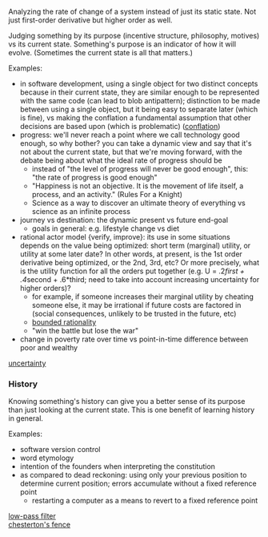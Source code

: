 Analyzing the rate of change of a system instead of just its static state.  Not just first-order derivative but higher order as well.

Judging something by its purpose (incentive structure, philosophy, motives) vs its current state.  Something's purpose is an indicator of how it will evolve.  (Sometimes the current state is all that matters.)

Examples:
- in software development, using a single object for two distinct concepts because in their current state, they are similar enough to be represented with the same code (can lead to blob antipattern); distinction to be made between using a single object, but it being easy to separate later (which is fine), vs making the conflation a fundamental assumption that other decisions are based upon (which is problematic) ([conflation](Conflation.md))
- progress: we'll never reach a point where we call technology good enough, so why bother? you can take a dynamic view and say that it's not about the current state, but that we're moving forward, with the debate being about what the ideal rate of progress should be
	- instead of "the level of progress will never be good enough", this: "the rate of progress is good enough"
	- "Happiness is not an objective.  It is the movement of life itself, a process, and an activity." (Rules For a Knight)
	- Science as a way to discover an ultimate theory of everything vs science as an infinite process
- journey vs destination: the dynamic present vs future end-goal
	- goals in general: e.g. lifestyle change vs diet
- rational actor model {verify, improve}: its use in some situations depends on the value being optimized: short term (marginal) utility, or utility at some later date?  In other words, at present, is the 1st order derivative being optimized, or the 2nd, 3rd, etc?  Or more precisely, what is the utility function for all the orders put together (e.g. U = .2*first + .4*second + .6*third; need to take into account increasing uncertainty for higher orders)?
	- for example, if someone increases their marginal utility by cheating someone else, it may be irrational if future costs are factored in (social consequences, unlikely to be trusted in the future, etc)
	- [bounded rationality](Bounded%20rationality.md)
	- "win the battle but lose the war"
- change in poverty rate over time vs point-in-time difference between poor and wealthy

[uncertainty](Uncertainty.md)


### History
Knowing something's history can give you a better sense of its purpose than just looking at the current state.  This is one benefit of learning history in general.

Examples:
- software version control
- word etymology
- intention of the founders when interpreting the constitution
- as compared to dead reckoning: using only your previous position to determine current position; errors accumulate without a fixed reference point
	- restarting a computer as a means to revert to a fixed reference point

[low-pass filter](Low-pass%20filter.md)\
[chesterton's fence](Chesterton's%20fence.md)
